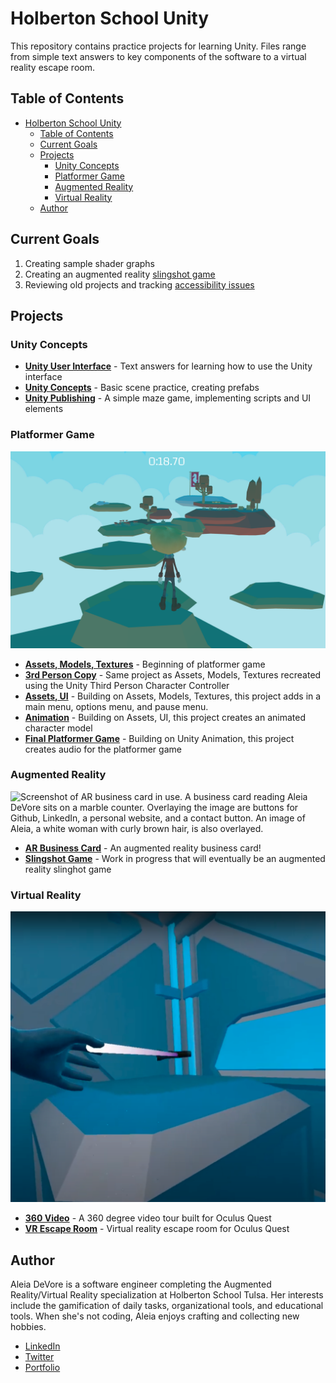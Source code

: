 # Holberton School Unity
This repository contains practice projects for learning Unity. Files range from simple text answers to key components of the software to a virtual reality escape room.
## Table of Contents
- [Holberton School Unity](#holberton-school-unity)
  - [Table of Contents](#table-of-contents)
  - [Current Goals](#current-goals)
  - [Projects](#projects)
    - [Unity Concepts](#unity-concepts)
    - [Platformer Game](#platformer-game)
    - [Augmented Reality](#augmented-reality)
    - [Virtual Reality](#virtual-reality)
  - [Author](#author)

## Current Goals
1. Creating sample shader graphs
2. Creating an augmented reality [slingshot game](0x0C-unity-ar_slingshot_game)
3. Reviewing old projects and tracking [accessibility issues](https://github.com/aleiadevore/holbertonschool-unity/projects/1)

## Projects
### Unity Concepts
- **[Unity User Interface](https://github.com/aleiadevore/holbertonschool-unity/tree/main/0x00-unity-user_interface)** - Text answers for learning how to use the Unity interface
- **[Unity Concepts](https://github.com/aleiadevore/holbertonschool-unity/tree/main/0x01-unity_concepts)** - Basic scene practice, creating prefabs
- **[Unity Publishing](https://github.com/aleiadevore/holbertonschool-unity/tree/main/0x04-unity_publishing)** - A simple maze game, implementing scripts and UI elements
### Platformer Game
![Screenshot of a platformer game. A blonde boy faces away from the camera towards several islands with clouds below. At the far end of the screen is a flag.](images/platformer_middle.png)
- **[Assets, Models, Textures](https://github.com/aleiadevore/holbertonschool-unity/tree/main/0x05-unity-assets_models_textures)** - Beginning of platformer game
- **[3rd Person Copy](https://github.com/aleiadevore/holbertonschool-unity/tree/main/0x05-3rd_person_copy)** - Same project as Assets, Models, Textures recreated using the Unity Third Person Character Controller
- **[Assets, UI](https://github.com/aleiadevore/holbertonschool-unity/tree/main/0x06-unity-assets_ui)** - Building on Assets, Models, Textures, this project adds in a main menu, options menu, and pause menu.
- **[Animation](https://github.com/aleiadevore/holbertonschool-unity/tree/main/0x07-unity-animation)** - Building on Assets, UI, this project creates an animated character model
- **[Final Platformer Game](https://github.com/aleiadevore/holbertonschool-unity/tree/main/0x08-unity-audio)** - Building on Unity Animation, this project creates audio for the platformer game
### Augmented Reality
![Screenshot of AR business card in use. A business card reading Aleia DeVore sits on a marble counter. Overlaying the image are buttons for Github, LinkedIn, a personal website, and a contact button. An image of Aleia, a white woman with curly brown hair, is also overlayed.](images/AR_business_card.png)
- **[AR Business Card](https://github.com/aleiadevore/holbertonschool-unity/tree/main/0x09-unity_ar_business_card)** - An augmented reality business card!
- **[Slingshot Game](0x0C-unity-ar_slingshot_game)** - Work in progress that will eventually be an augmented reality slinghot game
### Virtual Reality
![Screenshot of VR escape room. A saber coming from a hand reaches towards a flashlight. The background is a sci-fi room with large boxes.](images/vr_room_grab.png)
- **[360 Video](https://github.com/aleiadevore/holbertonschool-unity/tree/main/0x0A-unity-360_video_tour)** - A 360 degree video tour built for Oculus Quest
- **[VR Escape Room](https://github.com/aleiadevore/holbertonschool-unity/tree/main/0x0B-unity-vr_room)** - Virtual reality escape room for Oculus Quest

## Author
Aleia DeVore is a software engineer completing the Augmented Reality/Virtual Reality specialization at Holberton School Tulsa. Her interests include the gamification of daily tasks, organizational tools, and educational tools. When she's not coding, Aleia enjoys crafting and collecting new hobbies.
- [LinkedIn](https://www.linkedin.com/in/aleiamcnaney/)
- [Twitter](https://twitter.com/AleiaDeVore)
- [Portfolio](https://aleiadevore.github.io/)
